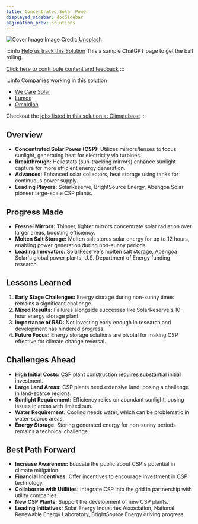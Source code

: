 ```yaml
---
title: Concentrated Solar Power
displayed_sidebar: docSidebar
pagination_prev: solutions
---
```


![Cover Image](https://images.unsplash.com/photo-1641959165241-9ba4a661ecb5?crop=entropy&cs=tinysrgb&fit=max&fm=jpg&ixid=Mnw0NDYzODh8MHwxfHNlYXJjaHwxfHxDb25jZW50cmF0ZWQlMjBTb2xhciUyMFBvd2VyfGVufDB8fHx8MTY4MzY1ODMzOQ&ixlib=rb-4.0.3&q=80&w=1080)
Image Credit: [Unsplash](https://unsplash.com/@darmau)

:::info [Help us track this Solution](contribute)
This a sample ChatGPT page to get the ball rolling.

[Click here to contribute content and feedback](contribute)
:::

:::info Companies working in this solution 
- [We Care Solar](https://wecaresolar.org)
- [Lumos](https://lumos-global.com)
- [Omnidian](https://www.omnidian.com/)

Checkout the [jobs listed in this solution at Climatebase](https://climatebase.org/jobs?l=&q=&drawdown_solutions=Concentrated+Solar+Power)
:::

## Overview

- **Concentrated Solar Power (CSP):** Utilizes mirrors/lenses to focus sunlight, generating heat for electricity via turbines.
- **Breakthrough:** Heliostats (sun-tracking mirrors) enhance sunlight capture for more efficient energy generation.
- **Advances:** Enhanced solar collectors, heat storage using tanks for continuous power supply.
- **Leading Players:** SolarReserve, BrightSource Energy, Abengoa Solar pioneer large-scale CSP plants.

## Progress Made

- **Fresnel Mirrors:** Thinner, lighter mirrors concentrate solar radiation over larger areas, boosting efficiency.
- **Molten Salt Storage:** Molten salt stores solar energy for up to 12 hours, enabling power generation during non-sunny periods.
- **Leading Innovators:** SolarReserve's molten salt storage, Abengoa Solar's global power plants, U.S. Department of Energy funding research.

## Lessons Learned

1. **Early Stage Challenges:** Energy storage during non-sunny times remains a significant challenge.
2. **Mixed Results:** Failures alongside successes like SolarReserve's 10-hour energy storage plant.
3. **Importance of R&D:** Not investing early enough in research and development has hindered progress.
4. **Future Focus:** Energy storage solutions are pivotal for making CSP effective for climate change reversal.

## Challenges Ahead

- **High Initial Costs:** CSP plant construction requires substantial initial investment.
- **Large Land Areas:** CSP plants need extensive land, posing a challenge in land-scarce regions.
- **Sunlight Requirement:** Efficiency relies on abundant sunlight, posing issues in areas with limited sun.
- **Water Requirement:** Cooling needs water, which can be problematic in water-scarce areas.
- **Energy Storage:** Storing generated energy for non-sunny periods remains a technical challenge.

## Best Path Forward

- **Increase Awareness:** Educate the public about CSP's potential in climate mitigation.
- **Financial Incentives:** Offer incentives to encourage investment in CSP technology.
- **Collaborate with Utilities:** Integrate CSP into the grid in partnership with utility companies.
- **New CSP Plants:** Support the development of new CSP plants.
- **Leading Initiatives:** Solar Energy Industries Association, National Renewable Energy Laboratory, BrightSource Energy driving progress.
